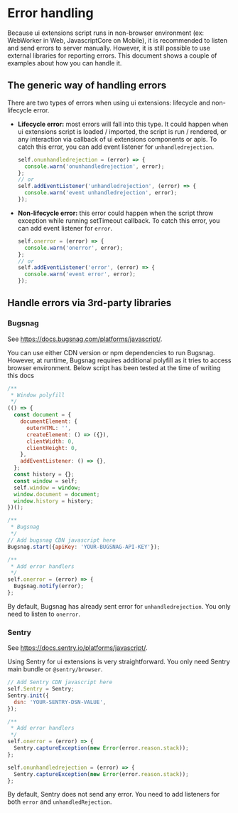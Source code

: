 # Error handling

Because ui extensions script runs in non-browser environment (ex: WebWorker in Web, JavascriptCore on Mobile), it is recommended to listen and send errors to server manually. However, it is still possible to use external libraries for reporting errors. This document shows a couple of examples about how you can handle it.

## The generic way of handling errors

There are two types of errors when using ui extensions: lifecycle and non-lifecycle error.

- **Lifecycle error:** most errors will fall into this type. It could happen when ui extensions script is loaded / imported, the script is run / rendered, or any interaction via callback of ui extensions components or apis. To catch this error, you can add event listener for `unhandledrejection`.

  ```javascript
  self.onunhandledrejection = (error) => {
    console.warn('onunhandledrejection', error);
  };
  // or
  self.addEventListener('unhandledrejection', (error) => {
    console.warn('event unhandledrejection', error);
  });
  ```

- **Non-lifecycle error:** this error could happen when the script throw exception while running setTimeout callback. To catch this error, you can add event listener for `error`.

  ```javascript
  self.onerror = (error) => {
    console.warn('onerror', error);
  };
  // or
  self.addEventListener('error', (error) => {
    console.warn('event error', error);
  });
  ```

## Handle errors via 3rd-party libraries

### Bugsnag

See https://docs.bugsnag.com/platforms/javascript/.

You can use either CDN version or npm dependencies to run Bugsnag. However, at runtime, Bugsnag requires additional polyfill as it tries to access browser environment. Below script has been tested at the time of writing this docs

```javascript
/**
 * Window polyfill
 */
(() => {
  const document = {
    documentElement: {
      outerHTML: '',
      createElement: () => ({}),
      clientWidth: 0,
      clientHeight: 0,
    },
    addEventListener: () => {},
  };
  const history = {};
  const window = self;
  self.window = window;
  window.document = document;
  window.history = history;
})();

/**
 * Bugsnag
 */
// Add bugsnag CDN javascript here
Bugsnag.start({apiKey: 'YOUR-BUGSNAG-API-KEY'});

/**
 * Add error handlers
 */
self.onerror = (error) => {
  Bugsnag.notify(error);
};
```

By default, Bugsnag has already sent error for `unhandledrejection`. You only need to listen to `onerror`.

### Sentry

See https://docs.sentry.io/platforms/javascript/.

Using Sentry for ui extensions is very straightforward. You only need Sentry main bundle or `@sentry/browser`.

```javascript
// Add Sentry CDN javascript here
self.Sentry = Sentry;
Sentry.init({
  dsn: 'YOUR-SENTRY-DSN-VALUE',
});

/**
 * Add error handlers
 */
self.onerror = (error) => {
  Sentry.captureException(new Error(error.reason.stack));
};

self.onunhandledrejection = (error) => {
  Sentry.captureException(new Error(error.reason.stack));
};
```

By default, Sentry does not send any error. You need to add listeners for both `error` and `unhandledRejection`.
